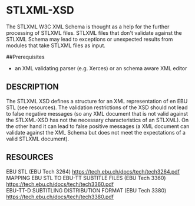# STLXML-XSD
The STLXML W3C XML Schema is thought as a help for the further processing of STLXML files. STLXML files that don't validate against the STLXML Schema may lead to exceptions or unexpected results from modules that take STLXML files as input.

##Prerequisites
- an XML validating parser (e.g. Xerces) or an schema aware XML editor 

## DESCRIPTION
The STLXML XSD defines a structure for an XML representation of en EBU STL (see resources). The validation restrictions of the XSD should not lead to false negative messages (so any XML document that is not valid against the STLXML-XSD has not the necessary characteristics of an STLXML). On the other hand it can lead to false positive messages (a XML document can validate against the XML Schema but does not meet the expectations of a valid STLXML document). 


## RESOURCES     
EBU STL (EBU Tech 3264) https://tech.ebu.ch/docs/tech/tech3264.pdf  
MAPPING EBU STL TO EBU-TT SUBTITLE FILES (EBU Tech 3360) https://tech.ebu.ch/docs/tech/tech3360.pdf  
EBU-TT-D SUBTITLING DISTRIBUTION FORMAT (EBU Tech 3380) https://tech.ebu.ch/docs/tech/tech3380.pdf